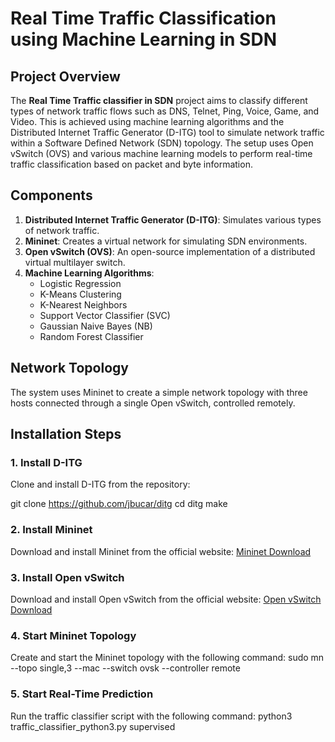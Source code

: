 # Real Time Traffic Classification using Machine Learning in SDN

## Project Overview

The **Real Time Traffic classifier in SDN** project aims to classify different types of network traffic flows such as DNS, Telnet, Ping, Voice, Game, and Video. This is achieved using machine learning algorithms and the Distributed Internet Traffic Generator (D-ITG) tool to simulate network traffic within a Software Defined Network (SDN) topology. The setup uses Open vSwitch (OVS) and various machine learning models to perform real-time traffic classification based on packet and byte information.

## Components

1. **Distributed Internet Traffic Generator (D-ITG)**: Simulates various types of network traffic.
2. **Mininet**: Creates a virtual network for simulating SDN environments.
3. **Open vSwitch (OVS)**: An open-source implementation of a distributed virtual multilayer switch.
4. **Machine Learning Algorithms**:
    - Logistic Regression
    - K-Means Clustering
    - K-Nearest Neighbors
    - Support Vector Classifier (SVC)
    - Gaussian Naive Bayes (NB)
    - Random Forest Classifier

## Network Topology

The system uses Mininet to create a simple network topology with three hosts connected through a single Open vSwitch, controlled remotely.

## Installation Steps

### 1. Install D-ITG

Clone and install D-ITG from the repository:

git clone https://github.com/jbucar/ditg
cd ditg
make

### 2. Install Mininet
Download and install Mininet from the official website:
[Mininet Download](https://mininet.org/download/)

### 3. Install Open vSwitch
Download and install Open vSwitch from the official website:
[Open vSwitch Download](https://www.openvswitch.org/download/)

### 4. Start Mininet Topology
Create and start the Mininet topology with the following command:
sudo mn --topo single,3 --mac --switch ovsk --controller remote

### 5. Start Real-Time Prediction
Run the traffic classifier script with the following command:
python3 traffic_classifier_python3.py supervised
